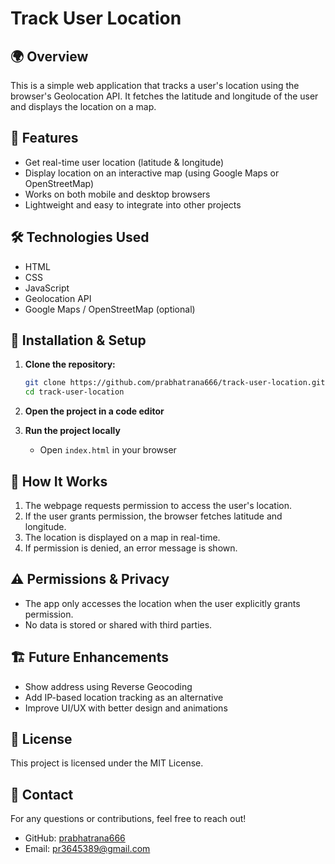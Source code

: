 # Track User Location

## 🌍 Overview
This is a simple web application that tracks a user's location using the browser's Geolocation API. It fetches the latitude and longitude of the user and displays the location on a map.

## 🚀 Features
- Get real-time user location (latitude & longitude)
- Display location on an interactive map (using Google Maps or OpenStreetMap)
- Works on both mobile and desktop browsers
- Lightweight and easy to integrate into other projects

## 🛠️ Technologies Used
- HTML
- CSS
- JavaScript
- Geolocation API
- Google Maps / OpenStreetMap (optional)

## 📌 Installation & Setup

1. **Clone the repository:**
   ```sh
   git clone https://github.com/prabhatrana666/track-user-location.git
   cd track-user-location
   ```

2. **Open the project in a code editor**

3. **Run the project locally**
   - Open `index.html` in your browser

## 📍 How It Works
1. The webpage requests permission to access the user's location.
2. If the user grants permission, the browser fetches latitude and longitude.
3. The location is displayed on a map in real-time.
4. If permission is denied, an error message is shown.

## ⚠️ Permissions & Privacy
- The app only accesses the location when the user explicitly grants permission.
- No data is stored or shared with third parties.

## 🏗️ Future Enhancements
- Show address using Reverse Geocoding
- Add IP-based location tracking as an alternative
- Improve UI/UX with better design and animations

## 📜 License
This project is licensed under the MIT License.

## 💬 Contact
For any questions or contributions, feel free to reach out!
- GitHub: [prabhatrana666](https://github.com/prabhatrana666)
- Email: pr3645389@gmail.com
